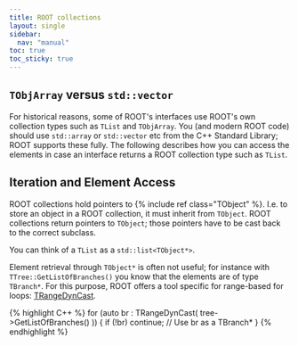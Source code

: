 ```yaml
---
title: ROOT collections
layout: single
sidebar:
  nav: "manual"
toc: true
toc_sticky: true
---
```


## `TObjArray` versus `std::vector`

For historical reasons, some of ROOT's interfaces use ROOT's own collection types such as `TList` and `TObjArray`.
You (and modern ROOT code) should use `std::array` or `std::vector` etc from the C++ Standard Library; ROOT supports these fully.
The following describes how you can access the elements in case an interface returns a ROOT collection type such as `TList`.

## Iteration and Element Access

ROOT collections hold pointers to {% include ref class="TObject" %}.
I.e. to store an object in a ROOT collection, it must inherit from `TObject`.
ROOT collections return pointers to `TObject`; those pointers have to be cast back to the correct subclass.

You can think of a `TList` as a `std::list<TObject*>`.

Element retrieval through `TObject*` is often not useful;
for instance with `TTree::GetListOfBranches()` you know that the elements are of type `TBranch*`.
For this purpose, ROOT offers a tool specific for range-based for loops: [TRangeDynCast](https://root.cern/doc/master/TCollection_8h.html#ab36279cd943b06d94ecec8a2a10110f7).

{% highlight C++ %}
for (auto br : TRangeDynCast<TBranch>( tree->GetListOfBranches() )) {
    if (!br) continue;
    // Use br as a TBranch*
}
{% endhighlight %}
